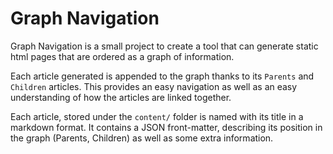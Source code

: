 # Graph Navigation

Graph Navigation is a small project to create a tool that can generate static html pages that are ordered as a graph of information. 

Each article generated is appended to the graph thanks to its `Parents` and `Children` articles. This provides an easy navigation as well as an easy understanding of how the articles are linked together.  

Each article, stored under the `content/` folder is named with its title in a markdown format. It contains a JSON front-matter, describing its position in the graph (Parents, Children) as well as some extra information.
